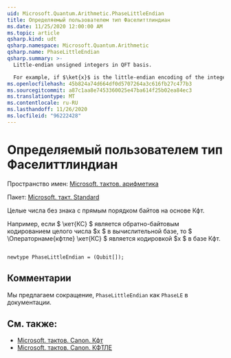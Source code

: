 ```yaml
---
uid: Microsoft.Quantum.Arithmetic.PhaseLittleEndian
title: Определяемый пользователем тип Фаселиттлиндиан
ms.date: 11/25/2020 12:00:00 AM
ms.topic: article
qsharp.kind: udt
qsharp.namespace: Microsoft.Quantum.Arithmetic
qsharp.name: PhaseLittleEndian
qsharp.summary: >-
  Little-endian unsigned integers in QFT basis.

  For example, if $\ket{x}$ is the little-endian encoding of the integer $x$ in the computational basis, then $\operatorname{QFTLE} \ket{x}$ is the encoding of $x$ in the QFT basis.
ms.openlocfilehash: 45b824a74d664df0d5707264a3c616fb27c477b3
ms.sourcegitcommit: a87c1aa8e7453360025e47ba614f25b02ea84ec3
ms.translationtype: MT
ms.contentlocale: ru-RU
ms.lasthandoff: 11/26/2020
ms.locfileid: "96222428"
---
```

# <a name="phaselittleendian-user-defined-type"></a>Определяемый пользователем тип Фаселиттлиндиан

Пространство имен: [Microsoft. тактов. арифметика](xref:Microsoft.Quantum.Arithmetic)

Пакет: [Microsoft. такт. Standard](https://nuget.org/packages/Microsoft.Quantum.Standard)


Целые числа без знака с прямым порядком байтов на основе Кфт.

Например, если $ \кет{КС} $ является обратно-байтовым кодированием целого числа $x $ в вычислительной базе, то $ \Операторнаме{кфтле} \кет{КС} $ является кодировкой $x $ в базе Кфт.

```qsharp

newtype PhaseLittleEndian = (Qubit[]);
```



## <a name="remarks"></a>Комментарии

Мы предлагаем сокращение, `PhaseLittleEndian` как `PhaseLE` в документации.

## <a name="see-also"></a>См. также:

- [Microsoft. тактов. Canon. Кфт](xref:Microsoft.Quantum.Canon.QFT)
- [Microsoft. тактов. Canon. КФТЛЕ](xref:Microsoft.Quantum.Canon.QFTLE)